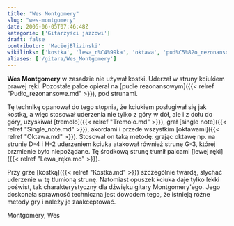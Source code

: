 ```yaml
---
title: "Wes Montgomery"
slug: "wes-montgomery"
date: 2005-06-05T07:46:48Z
kategorie: ['Gitarzyści jazzowi']
draft: false
contributor: 'MaciejBlizinski'
wikilinks: ['kostka', 'lewa_r%C4%99ka', 'oktawa', 'pud%C5%82o_rezonansowe', 'single_note', 'tremolo']
aliases: ['/gitara/Wes_Montgomery']
---
```

**Wes Montgomery** w zasadzie nie używał kostki. Uderzał w struny
kciukiem prawej ręki. Pozostałe palce opierał na [pudle
rezonansowym]({{< relref "Pudło_rezonansowe.md" >}}), pod strunami.

Tę technikę opanował do tego stopnia, że kciukiem posługiwał się jak
kostką, a więc stosował uderzenia nie tylko z góry w dół, ale i z dołu
do góry, uzyskiwał [tremolo]({{< relref "Tremolo.md" >}}), grał [single
note]({{< relref "Single_note.md" >}}), akordami i przede wszystkim
[oktawami]({{< relref "Oktawa.md" >}}). Stosował on taką metodę: grając oktawę
np. na strunie D-4 i H-2 uderzeniem kciuka atakował również strunę G-3,
której brzmienie było niepożądane. Tę środkową strunę tłumił palcami
[lewej ręki]({{< relref "Lewa_ręka.md" >}}).

Przy grze [kostką]({{< relref "Kostka.md" >}}) szczególnie twardą, słychać
uderzenie w tę tłumioną strunę. Natomiast opuszek kciuka daje tylko
lekki poświst, tak charakterystyczny dla dźwięku gitary Montgomery'ego.
Jego doskonała sprawność techniczna jest dowodem tego, że istnieją różne
metody gry i należy je zaakceptować.

Montgomery, Wes<!-- link nie odnosił się do niczego: 'Wes Montgomery' ('content/Wes_Montgomery.md') links to 'Kategoria:gitarzyści_jazzowi' ('content/Kategoria:gitarzyści_jazzowi.md') and that does not exist -->
